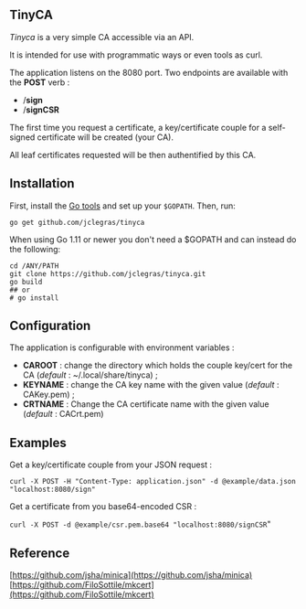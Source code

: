 ## TinyCA

*Tinyca* is a very simple CA accessible via an API.

It is intended for use with programmatic ways or even tools as curl.

The application listens on the 8080 port.
Two endpoints are available with the **POST** verb :

 - /**sign**
 - /**signCSR**

The first time you request a certificate, a key/certificate couple for a self-signed certificate will be created (your CA).

All leaf certificates requested will be then authentified by this CA.

## Installation

First, install the  [Go tools](https://golang.org/dl/)  and set up your  `$GOPATH`. Then, run:

`go get github.com/jclegras/tinyca`

When using Go 1.11 or newer you don't need a $GOPATH and can instead do the following:

```
cd /ANY/PATH
git clone https://github.com/jclegras/tinyca.git
go build
## or
# go install
```

## Configuration

The application is configurable with environment variables :

 - **CAROOT** : change the directory which holds the couple key/cert for the CA (*default* : ~/.local/share/tinyca) ;
 - **KEYNAME** : change the CA key name with the given value (*default* : CAKey.pem) ;
 - **CRTNAME** : Change the CA certificate name with the given value (*default* : CACrt.pem)

## Examples

Get a key/certificate couple from your JSON request :

`curl -X POST -H "Content-Type: application.json" -d @example/data.json "localhost:8080/sign"`

Get a certificate from you base64-encoded CSR :

`curl -X POST -d @example/csr.pem.base64 "localhost:8080/signCSR`"

## Reference

[https://github.com/jsha/minica](https://github.com/jsha/minica)
[https://github.com/FiloSottile/mkcert](https://github.com/FiloSottile/mkcert)
